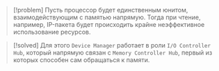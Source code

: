 
> [!problem] 
> Пусть процессор будет единственным юнитом, взаимодействующим с памятью напрямую. Тогда при чтение, например, IP-пакета будет происходить крайне неэффективное использование ресурсов. 

> [!solved] 
> Для этого `Device Manager` работает в роли `I/O Controller Hub`, который напрямую связан с `Memory Controller Hub`, первый из которых способен сам обращаться к памяти.
> 



